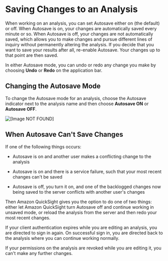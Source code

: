 # Saving Changes to an Analysis<a name="saving-changes-to-an-analysis"></a>

When working on an analysis, you can set Autosave either on \(the default\) or off\. When Autosave is on, your changes are automatically saved every minute or so\. When Autosave is off, your changes are not automatically saved, which allows you to make changes and pursue different lines of inquiry without permanently altering the analysis\. If you decide that you want to save your results after all, re\-enable Autosave\. Your changes up to that point are then saved\.

In either Autosave mode, you can undo or redo any change you make by choosing **Undo** or **Redo** on the application bar\.

## Changing the Autosave Mode<a name="changing-autosave"></a>

To change the Autosave mode for an analysis, choose the Autosave indicator next to the analysis name and then choose **Autosave ON** or **Autosave OFF**\.

![\[Image NOT FOUND\]](http://docs.aws.amazon.com/quicksight/latest/user/images/autosave.png)

## When Autosave Can't Save Changes<a name="conflicting-changes"></a>

If one of the following things occurs: 

+ Autosave is on and another user makes a conflicting change to the analysis

+ Autosave is on and there is a service failure, such that your most recent changes can't be saved

+ Autosave is off, you turn it on, and one of the backlogged changes now being saved to the server conflicts with another user's changes

Then Amazon QuickSight gives you the option to do one of two things: either let Amazon QuickSight turn Autosave off and continue working in unsaved mode, or reload the analysis from the server and then redo your most recent changes\. 

If your client authentication expires while you are editing an analysis, you are directed to sign in again\. On successful sign in, you are directed back to the analysis where you can continue working normally\.

If your permissions on the analysis are revoked while you are editing it, you can't make any further changes\.